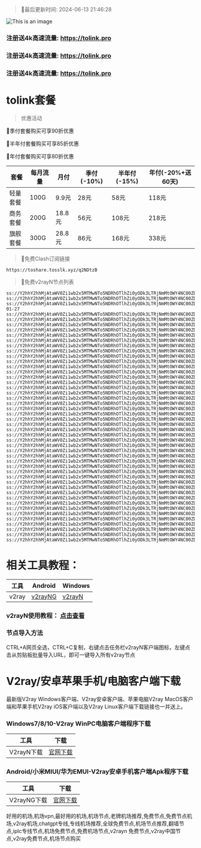 >🚀最后更新时间: 2024-06-13 21:46:28

![This is an image](https://raw.githubusercontent.com/tolinkshare/freenode/main/tolink.jpg)

### 注册送4k高速流量: https://tolink.pro
### 注册送4k高速流量: https://tolink.pro
### 注册送4k高速流量: https://tolink.pro

# tolink套餐
>优惠活动

🚀季付套餐购买可享90折优惠

🚀半年付套餐购买可享85折优惠

🚀年付套餐购买可享80折优惠

| 套餐 | 每月流量 | 月付 | 季付(-10%) | 半年付(-15%) | 年付(-20%+送60天) |
| ------------- | ------------- | ------------- | ------------- | ------------- | ------------- |
| 轻量套餐 | 100G | 9.9元 | 28元 | 58元 |  118元 |
| 商务套餐 | 200G | 18.8元 | 56元 | 108元 |  218元 |
| 旗舰套餐 | 300G | 28.8元 | 86元 | 168元 |  338元 |
      

>🚀免费Clash订阅链接

```
https://toshare.tosslk.xyz/q2NDtzB
```


>🚀免费v2rayN节点列表

```
ss://Y2hhY2hhMjAtaWV0Zi1wb2x5MTMwNTo5NDRhOTlhZi0yODk3LTRjNmMtOWY4NC00ZDJjOWE4ZWZiMjQ@free.6vczxw.xyz:30016#%E5%89%A9%E4%BD%99%E6%B5%81%E9%87%8F%EF%BC%9A10%20GB
ss://Y2hhY2hhMjAtaWV0Zi1wb2x5MTMwNTo5NDRhOTlhZi0yODk3LTRjNmMtOWY4NC00ZDJjOWE4ZWZiMjQ@free.6vczxw.xyz:30016#%E8%B7%9D%E7%A6%BB%E4%B8%8B%E6%AC%A1%E9%87%8D%E7%BD%AE%E5%89%A9%E4%BD%99%EF%BC%9A14%20%E5%A4%A9
ss://Y2hhY2hhMjAtaWV0Zi1wb2x5MTMwNTo5NDRhOTlhZi0yODk3LTRjNmMtOWY4NC00ZDJjOWE4ZWZiMjQ@free.6vczxw.xyz:30016#%E5%A5%97%E9%A4%90%E5%88%B0%E6%9C%9F%EF%BC%9A2034-01-27
ss://Y2hhY2hhMjAtaWV0Zi1wb2x5MTMwNTo5NDRhOTlhZi0yODk3LTRjNmMtOWY4NC00ZDJjOWE4ZWZiMjQ@free.6vczxw.xyz:30016#v2rayng%E6%97%A0%E6%B3%95%E4%BD%BF%E7%94%A8%E7%9A%84%E7%94%A8%E6%88%B7%E8%AF%B7%E4%B8%8B%E8%BD%BDclash%20for%20android
ss://Y2hhY2hhMjAtaWV0Zi1wb2x5MTMwNTo5NDRhOTlhZi0yODk3LTRjNmMtOWY4NC00ZDJjOWE4ZWZiMjQ@free.6vczxw.xyz:30016#%E2%98%85%E6%96%B0%E7%94%A8%E6%88%B7%E6%B3%A8%E5%86%8C%E9%80%812G%E9%AB%98%E9%80%9F%E6%B5%81%E9%87%8F
ss://Y2hhY2hhMjAtaWV0Zi1wb2x5MTMwNTo5NDRhOTlhZi0yODk3LTRjNmMtOWY4NC00ZDJjOWE4ZWZiMjQ@free.6vczxw.xyz:30016#%E2%98%85%E4%BD%BF%E7%94%A8%E5%89%8D%E9%9C%80%E8%A6%81%E5%8D%B8%E8%BD%BD%E5%8F%8D%E8%AF%88APP
ss://Y2hhY2hhMjAtaWV0Zi1wb2x5MTMwNTo5NDRhOTlhZi0yODk3LTRjNmMtOWY4NC00ZDJjOWE4ZWZiMjQ@free.6vczxw.xyz:30016#%E2%98%85%E6%B0%B8%E4%B9%85%E5%9F%9F%E5%90%8D%E5%8F%91%E5%B8%83%E9%A1%B5%20a.topubr.xyz
ss://Y2hhY2hhMjAtaWV0Zi1wb2x5MTMwNTo5NDRhOTlhZi0yODk3LTRjNmMtOWY4NC00ZDJjOWE4ZWZiMjQ@free.6vczxw.xyz:30016#%E2%98%85%E6%97%A0%E6%B3%95%E4%BD%BF%E7%94%A8%E8%AF%B7%E6%9D%A5%E5%AE%98%E7%BD%91%E6%9B%B4%E6%96%B0%E8%AE%A2%E9%98%85
ss://Y2hhY2hhMjAtaWV0Zi1wb2x5MTMwNTo5NDRhOTlhZi0yODk3LTRjNmMtOWY4NC00ZDJjOWE4ZWZiMjQ@free.6vczxw.xyz:30016#%E2%98%85%E6%9C%80%E6%96%B0%E5%AE%98%E7%BD%91%E5%9C%B0%E5%9D%80%3A%20a.tolinkss.pro
ss://Y2hhY2hhMjAtaWV0Zi1wb2x5MTMwNTo5NDRhOTlhZi0yODk3LTRjNmMtOWY4NC00ZDJjOWE4ZWZiMjQ@free.6vczxw.xyz:41141#%F0%9F%87%AD%F0%9F%87%B0%E9%A6%99%E6%B8%AF01%20%7C%201x%20HK
ss://Y2hhY2hhMjAtaWV0Zi1wb2x5MTMwNTo5NDRhOTlhZi0yODk3LTRjNmMtOWY4NC00ZDJjOWE4ZWZiMjQ@free.6vczxw.xyz:41143#%F0%9F%87%AD%F0%9F%87%B0%E9%A6%99%E6%B8%AF02%20%7C%201x%20HK
ss://Y2hhY2hhMjAtaWV0Zi1wb2x5MTMwNTo5NDRhOTlhZi0yODk3LTRjNmMtOWY4NC00ZDJjOWE4ZWZiMjQ@free.6vczxw.xyz:41145#%F0%9F%87%AD%F0%9F%87%B0%E9%A6%99%E6%B8%AF03%20%7C%201x%20HK
ss://Y2hhY2hhMjAtaWV0Zi1wb2x5MTMwNTo5NDRhOTlhZi0yODk3LTRjNmMtOWY4NC00ZDJjOWE4ZWZiMjQ@free.6vczxw.xyz:41147#%F0%9F%87%AD%F0%9F%87%B0%E9%A6%99%E6%B8%AF04%20%7C%201x%20HK
ss://Y2hhY2hhMjAtaWV0Zi1wb2x5MTMwNTo5NDRhOTlhZi0yODk3LTRjNmMtOWY4NC00ZDJjOWE4ZWZiMjQ@free.6vczxw.xyz:41149#%F0%9F%87%AD%F0%9F%87%B0%E9%A6%99%E6%B8%AF05%20%7C%201x%20HK
ss://Y2hhY2hhMjAtaWV0Zi1wb2x5MTMwNTo5NDRhOTlhZi0yODk3LTRjNmMtOWY4NC00ZDJjOWE4ZWZiMjQ@free.6vczxw.xyz:41151#%F0%9F%87%AD%F0%9F%87%B0%E9%A6%99%E6%B8%AF06%20%7C%201x%20HK
ss://Y2hhY2hhMjAtaWV0Zi1wb2x5MTMwNTo5NDRhOTlhZi0yODk3LTRjNmMtOWY4NC00ZDJjOWE4ZWZiMjQ@free.6vczxw.xyz:41153#%F0%9F%87%AD%F0%9F%87%B0%E9%A6%99%E6%B8%AF07%20%7C%201x%20HK
ss://Y2hhY2hhMjAtaWV0Zi1wb2x5MTMwNTo5NDRhOTlhZi0yODk3LTRjNmMtOWY4NC00ZDJjOWE4ZWZiMjQ@free.6vczxw.xyz:41111#%F0%9F%87%AF%F0%9F%87%B5%E6%97%A5%E6%9C%AC01%20%7C%201x%20JP
ss://Y2hhY2hhMjAtaWV0Zi1wb2x5MTMwNTo5NDRhOTlhZi0yODk3LTRjNmMtOWY4NC00ZDJjOWE4ZWZiMjQ@free.6vczxw.xyz:41113#%F0%9F%87%AF%F0%9F%87%B5%E6%97%A5%E6%9C%AC02%20%7C%201x%20JP
ss://Y2hhY2hhMjAtaWV0Zi1wb2x5MTMwNTo5NDRhOTlhZi0yODk3LTRjNmMtOWY4NC00ZDJjOWE4ZWZiMjQ@free.6vczxw.xyz:41115#%F0%9F%87%AF%F0%9F%87%B5%E6%97%A5%E6%9C%AC03%20%7C%201x%20JP
ss://Y2hhY2hhMjAtaWV0Zi1wb2x5MTMwNTo5NDRhOTlhZi0yODk3LTRjNmMtOWY4NC00ZDJjOWE4ZWZiMjQ@free.6vczxw.xyz:41171#%F0%9F%87%B8%F0%9F%87%AC%E6%96%B0%E5%8A%A0%E5%9D%A101%20%7C%201x%20SG
ss://Y2hhY2hhMjAtaWV0Zi1wb2x5MTMwNTo5NDRhOTlhZi0yODk3LTRjNmMtOWY4NC00ZDJjOWE4ZWZiMjQ@free.6vczxw.xyz:41173#%F0%9F%87%B8%F0%9F%87%AC%E6%96%B0%E5%8A%A0%E5%9D%A102%20%7C%201x%20SG
ss://Y2hhY2hhMjAtaWV0Zi1wb2x5MTMwNTo5NDRhOTlhZi0yODk3LTRjNmMtOWY4NC00ZDJjOWE4ZWZiMjQ@free.6vczxw.xyz:41175#%F0%9F%87%B8%F0%9F%87%AC%E6%96%B0%E5%8A%A0%E5%9D%A103%20%7C%201x%20SG
ss://Y2hhY2hhMjAtaWV0Zi1wb2x5MTMwNTo5NDRhOTlhZi0yODk3LTRjNmMtOWY4NC00ZDJjOWE4ZWZiMjQ@free.6vczxw.xyz:41211#%F0%9F%87%BA%F0%9F%87%B8%E7%BE%8E%E5%9B%BD01%20%7C%201x%20US
ss://Y2hhY2hhMjAtaWV0Zi1wb2x5MTMwNTo5NDRhOTlhZi0yODk3LTRjNmMtOWY4NC00ZDJjOWE4ZWZiMjQ@free.6vczxw.xyz:41213#%F0%9F%87%BA%F0%9F%87%B8%E7%BE%8E%E5%9B%BD02%20%7C%201x%20US
ss://Y2hhY2hhMjAtaWV0Zi1wb2x5MTMwNTo5NDRhOTlhZi0yODk3LTRjNmMtOWY4NC00ZDJjOWE4ZWZiMjQ@free.6vczxw.xyz:41215#%F0%9F%87%BA%F0%9F%87%B8%E7%BE%8E%E5%9B%BD03%20%7C%201x%20US
ss://Y2hhY2hhMjAtaWV0Zi1wb2x5MTMwNTo5NDRhOTlhZi0yODk3LTRjNmMtOWY4NC00ZDJjOWE4ZWZiMjQ@free.6vczxw.xyz:41217#%F0%9F%87%BA%F0%9F%87%B8%E7%BE%8E%E5%9B%BD04%20%7C%201x%20US
ss://Y2hhY2hhMjAtaWV0Zi1wb2x5MTMwNTo5NDRhOTlhZi0yODk3LTRjNmMtOWY4NC00ZDJjOWE4ZWZiMjQ@free.6vczxw.xyz:41219#%F0%9F%87%BA%F0%9F%87%B8%E7%BE%8E%E5%9B%BD05%20%7C%201x%20US
ss://Y2hhY2hhMjAtaWV0Zi1wb2x5MTMwNTo5NDRhOTlhZi0yODk3LTRjNmMtOWY4NC00ZDJjOWE4ZWZiMjQ@free.6vczxw.xyz:41221#%F0%9F%87%BA%F0%9F%87%B8%E7%BE%8E%E5%9B%BD06%20%7C%201x%20US
ss://Y2hhY2hhMjAtaWV0Zi1wb2x5MTMwNTo5NDRhOTlhZi0yODk3LTRjNmMtOWY4NC00ZDJjOWE4ZWZiMjQ@free.6vczxw.xyz:41241#%F0%9F%87%B9%F0%9F%87%BC%E5%8F%B0%E6%B9%BE01%20%7C%201x%20TW
ss://Y2hhY2hhMjAtaWV0Zi1wb2x5MTMwNTo5NDRhOTlhZi0yODk3LTRjNmMtOWY4NC00ZDJjOWE4ZWZiMjQ@free.6vczxw.xyz:41243#%F0%9F%87%B9%F0%9F%87%BC%E5%8F%B0%E6%B9%BE02%20%7C%201x%20TW
ss://Y2hhY2hhMjAtaWV0Zi1wb2x5MTMwNTo5NDRhOTlhZi0yODk3LTRjNmMtOWY4NC00ZDJjOWE4ZWZiMjQ@free.6vczxw.xyz:41245#%F0%9F%87%B9%F0%9F%87%BC%E5%8F%B0%E6%B9%BE03%20%7C%201x%20TW
ss://Y2hhY2hhMjAtaWV0Zi1wb2x5MTMwNTo5NDRhOTlhZi0yODk3LTRjNmMtOWY4NC00ZDJjOWE4ZWZiMjQ@free.6vczxw.xyz:41247#%F0%9F%87%B9%F0%9F%87%BC%E5%8F%B0%E6%B9%BE04%20%7C%201x%20TW
ss://Y2hhY2hhMjAtaWV0Zi1wb2x5MTMwNTo5NDRhOTlhZi0yODk3LTRjNmMtOWY4NC00ZDJjOWE4ZWZiMjQ@free.6vczxw.xyz:41249#%F0%9F%87%B9%F0%9F%87%BC%E5%8F%B0%E6%B9%BE05%20%7C%201x%20TW
ss://Y2hhY2hhMjAtaWV0Zi1wb2x5MTMwNTo5NDRhOTlhZi0yODk3LTRjNmMtOWY4NC00ZDJjOWE4ZWZiMjQ@free.6vczxw.xyz:41271#%F0%9F%87%AC%F0%9F%87%A7%E8%8B%B1%E5%9B%BD01%20%7C%201x%20UK
ss://Y2hhY2hhMjAtaWV0Zi1wb2x5MTMwNTo5NDRhOTlhZi0yODk3LTRjNmMtOWY4NC00ZDJjOWE4ZWZiMjQ@free.6vczxw.xyz:41311#%F0%9F%87%B0%F0%9F%87%B7%E9%9F%A9%E5%9B%BD01%20%7C%201x%20KR
ss://Y2hhY2hhMjAtaWV0Zi1wb2x5MTMwNTo5NDRhOTlhZi0yODk3LTRjNmMtOWY4NC00ZDJjOWE4ZWZiMjQ@free.6vczxw.xyz:41341#%F0%9F%87%B5%F0%9F%87%AD%E8%8F%B2%E5%BE%8B%E5%AE%BE01%20%7C%201x%20PH
ss://Y2hhY2hhMjAtaWV0Zi1wb2x5MTMwNTo5NDRhOTlhZi0yODk3LTRjNmMtOWY4NC00ZDJjOWE4ZWZiMjQ@free.6vczxw.xyz:41371#%F0%9F%87%AE%F0%9F%87%B3%E5%8D%B0%E5%BA%A601%20%7C%201x%20IN
ss://Y2hhY2hhMjAtaWV0Zi1wb2x5MTMwNTo5NDRhOTlhZi0yODk3LTRjNmMtOWY4NC00ZDJjOWE4ZWZiMjQ@free.6vczxw.xyz:41411#%F0%9F%87%A6%F0%9F%87%BA%E6%BE%B3%E5%A4%A7%E5%88%A9%E4%BA%9A01%20%7C%201x%20AU
ss://Y2hhY2hhMjAtaWV0Zi1wb2x5MTMwNTo5NDRhOTlhZi0yODk3LTRjNmMtOWY4NC00ZDJjOWE4ZWZiMjQ@free.6vczxw.xyz:41441#%F0%9F%87%A8%F0%9F%87%A6%E5%8A%A0%E6%8B%BF%E5%A4%A701%20%7C%201x%20CA
ss://Y2hhY2hhMjAtaWV0Zi1wb2x5MTMwNTo5NDRhOTlhZi0yODk3LTRjNmMtOWY4NC00ZDJjOWE4ZWZiMjQ@free.6vczxw.xyz:41471#%F0%9F%87%A9%F0%9F%87%AA%E5%BE%B7%E5%9B%BD01%20%7C%201x%20DE
ss://Y2hhY2hhMjAtaWV0Zi1wb2x5MTMwNTo5NDRhOTlhZi0yODk3LTRjNmMtOWY4NC00ZDJjOWE4ZWZiMjQ@free.6vczxw.xyz:41511#%F0%9F%87%B7%F0%9F%87%BA%E4%BF%84%E7%BD%97%E6%96%AF01%20%7C%201x%20RU
ss://Y2hhY2hhMjAtaWV0Zi1wb2x5MTMwNTo5NDRhOTlhZi0yODk3LTRjNmMtOWY4NC00ZDJjOWE4ZWZiMjQ@free.6vczxw.xyz:41571#%F0%9F%87%B9%F0%9F%87%B7%E5%9C%9F%E8%80%B3%E5%85%B601%20%7C%201x%20TR
ss://Y2hhY2hhMjAtaWV0Zi1wb2x5MTMwNTo5NDRhOTlhZi0yODk3LTRjNmMtOWY4NC00ZDJjOWE4ZWZiMjQ@free.6vczxw.xyz:41641#%F0%9F%87%BB%F0%9F%87%B3%E8%B6%8A%E5%8D%9701%20%7C%201x%20VN
ss://Y2hhY2hhMjAtaWV0Zi1wb2x5MTMwNTo5NDRhOTlhZi0yODk3LTRjNmMtOWY4NC00ZDJjOWE4ZWZiMjQ@free.6vczxw.xyz:41671#%F0%9F%87%A7%F0%9F%87%B7%E5%B7%B4%E8%A5%BF01%20%7C%201x%20BR
ss://Y2hhY2hhMjAtaWV0Zi1wb2x5MTMwNTo5NDRhOTlhZi0yODk3LTRjNmMtOWY4NC00ZDJjOWE4ZWZiMjQ@free.6vczxw.xyz:30010#%F0%9F%87%AF%F0%9F%87%B5%E6%97%A5%E6%9C%AC%E3%80%90%E7%89%B9%E6%AE%8A%E5%9C%B0%E5%8C%BA%E7%9B%B4%E8%BF%9E%E3%80%91
ss://Y2hhY2hhMjAtaWV0Zi1wb2x5MTMwNTo5NDRhOTlhZi0yODk3LTRjNmMtOWY4NC00ZDJjOWE4ZWZiMjQ@free.6vczxw.xyz:30020#%F0%9F%87%B8%F0%9F%87%AC%E6%96%B0%E5%8A%A0%E5%9D%A1%E3%80%90%E7%89%B9%E6%AE%8A%E5%9C%B0%E5%8C%BA%E7%9B%B4%E8%BF%9E%E3%80%91
ss://Y2hhY2hhMjAtaWV0Zi1wb2x5MTMwNTo5NDRhOTlhZi0yODk3LTRjNmMtOWY4NC00ZDJjOWE4ZWZiMjQ@free.6vczxw.xyz:30030#%F0%9F%87%BA%F0%9F%87%B8%E7%BE%8E%E5%9B%BD%E3%80%90%E7%89%B9%E6%AE%8A%E5%9C%B0%E5%8C%BA%E7%9B%B4%E8%BF%9E%E3%80%91
```

# 相关工具教程：

| 工具 | Android | Windows |
| ------------- | ------------- | ------------- |
| v2ray | [v2rayNG](https://github.com/2dust/v2rayNG/releases/download/1.8.14/v2rayNG_1.8.14.apk) | [v2rayN](https://github.com/2dust/v2rayN/releases/download/6.33/v2rayN-With-Core.zip) |

### v2rayN使用教程： [点击查看](https://github.com/freefq/tutorials)

### 节点导入方法
CTRL+A网页全选，CTRL+C复制，右键点击任务栏v2rayN客户端图标，左键点击从剪贴板批量导入URL，即可一键导入所有v2ray节点



# V2ray/安卓苹果手机/电脑客户端下载
最新版V2ray Windows客户端、V2ray安卓客户端、苹果电脑V2ray MacOS客户端和苹果手机V2ray iOS客户端以及V2ray Linux客户端下载链接也一并送上。

### Windows7/8/10-V2ray WinPC电脑客户端程序下载

| 工具 | 下载 |
| ------------- | ------------- |
| V2rayN下载 | [官网下载](https://github.com/2dust/v2rayN/releases) | 

### Android/小米MIUI/华为EMUI-V2ray安卓手机客户端Apk程序下载

| 工具 | 下载 |
| ------------- | ------------- |
| V2rayNG下载 | [官网下载](https://github.com/2dust/v2rayNG/releases) | 



好用的机场,机场vpn,最好用的机场,机场节点,老牌机场推荐,免费节点,免费节点机场,v2ray机场,chatgpt专线,专线机场推荐,全球免费节点,机场节点推荐,翻墙节点,iplc专线节点,机场免费节点,免费机场节点,v2rayn 免费节点,v2ray中国节点,v2ray免费节点,机场节点购买
